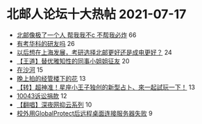 # 北邮人论坛十大热帖 2021-07-17

- [北邮像极了一个人 帮我我不c 不帮我必炸](https://bbs.byr.cn/article/Talking/6289664) 66
- [有考华科的研友吗](https://bbs.byr.cn/article/AimGraduate/1208922) 26
- [以后想在上海发展，考研选择北邮更好还是成电更好？](https://bbs.byr.cn/article/BYRatSH/8606) 24
- [【王道】替优雅知性的同事小姐姐征友](https://bbs.byr.cn/article/Friends/1999346) 20
- [在沙河](https://bbs.byr.cn/article/Picture/3294910) 15
- [晚上拍的经管楼下的花](https://bbs.byr.cn/article/Photo/270470) 13
- [【转】超神准！星座小王子独创的新型占卜、來一起試玩一下！](https://bbs.byr.cn/article/Constellations/326533) 13
- [10043诉讼捐款](https://bbs.byr.cn/article/GoAbroad/378388) 12
- [【翻唱】深夜网抑云系列](https://bbs.byr.cn/article/KaraOK/109646) 10
- [校外用GlobalProtect后远程桌面连接服务器失败](https://bbs.byr.cn/article/BUPTNet/105478) 9


